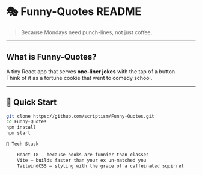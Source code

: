 # <h1>🎭 Funny-Quotes README </h1>

> Because Mondays need punch-lines, not just coffee.

---

## What is Funny-Quotes?

A tiny React app that serves **one-liner jokes** with the tap of a button.  
Think of it as a fortune cookie that went to comedy school.

---

## 🚀 Quick Start

```bash
git clone https://github.com/scriptism/Funny-Quotes.git
cd Funny-Quotes
npm install
npm start

🧪 Tech Stack

    React 18 – because hooks are funnier than classes
    Vite – builds faster than your ex un-matched you
    TailwindCSS – styling with the grace of a caffeinated squirrel
